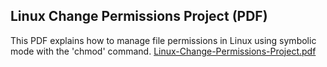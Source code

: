 ##  Linux Change Permissions Project (PDF)
This PDF explains how to manage file permissions in Linux using  symbolic mode with the 'chmod' command.
[Linux-Change-Permissions-Project.pdf](https://github.com/user-attachments/files/20427860/Linux-Change-Permissions-Project.pdf)


